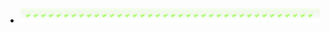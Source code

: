 - ![](https://raw.githubusercontent.com/cybercongress/prism/img-upload/components/1-molecules/filter/wide.png)